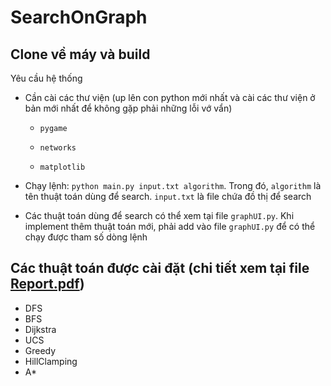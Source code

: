 # SearchOnGraph

## Clone về máy và build

Yêu cầu hệ thống  

- Cần cài các thư viện (up lên con python mới nhất và cài các thư viện ở bản mới nhất để không gặp phải những lỗi vớ vẩn)  
    - `pygame`  

    - `networks`  

    - `matplotlib`  


- Chạy lệnh: `python main.py input.txt algorithm`. Trong đó, `algorithm` là tên thuật toán dùng để search. `input.txt` là file chứa đồ thị để search  

- Các thuật toán dùng để search có thể xem tại file `graphUI.py`. Khi implement thêm thuật toán mới, phải add vào file `graphUI.py` để có thể chạy được tham số dòng lệnh  

## Các thuật toán được cài đặt (chi tiết xem tại file [Report.pdf](https://github.com/baolongnguyenmac/SearchOnGraph/blob/main/Report/Report.pdf))  
- DFS  
- BFS  
- Dijkstra  
- UCS  
- Greedy  
- HillClamping  
- A*  
